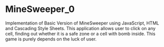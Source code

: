 # MineSweeper_0
Implementation of Basic Version of MineSweeper using JavaScript, HTML and Cascading Style Sheets. This application allows user to click on any cell, finding out whether it is a safe zone or a cell with bomb inside. This game is purely depends on the luck of user.
